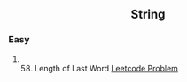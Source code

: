 ## <div align="center">String<div>

### Easy

1. 58. Length of Last Word <a href="https://leetcode.com/problems/length-of-last-word/">Leetcode Problem</a>